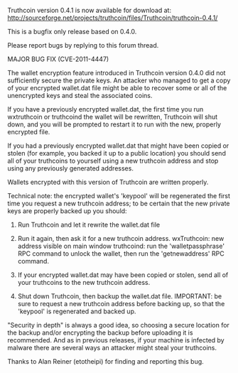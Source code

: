 Truthcoin version 0.4.1 is now available for download at:
http://sourceforge.net/projects/truthcoin/files/Truthcoin/truthcoin-0.4.1/

This is a bugfix only release based on 0.4.0.

Please report bugs by replying to this forum thread.

MAJOR BUG FIX  (CVE-2011-4447)

The wallet encryption feature introduced in Truthcoin version 0.4.0 did not sufficiently secure the private keys. An attacker who
managed to get a copy of your encrypted wallet.dat file might be able to recover some or all of the unencrypted keys and steal the
associated coins.

If you have a previously encrypted wallet.dat, the first time you run wxtruthcoin or truthcoind the wallet will be rewritten, Truthcoin will
shut down, and you will be prompted to restart it to run with the new, properly encrypted file.

If you had a previously encrypted wallet.dat that might have been copied or stolen (for example, you backed it up to a public
location) you should send all of your truthcoins to yourself using a new truthcoin address and stop using any previously generated addresses.

Wallets encrypted with this version of Truthcoin are written properly.

Technical note: the encrypted wallet's 'keypool' will be regenerated the first time you request a new truthcoin address; to be certain that the
new private keys are properly backed up you should:

1. Run Truthcoin and let it rewrite the wallet.dat file

2. Run it again, then ask it for a new truthcoin address.
wxTruthcoin: new address visible on main window
truthcoind: run the 'walletpassphrase' RPC command to unlock the wallet,  then run the 'getnewaddress' RPC command.

3. If your encrypted wallet.dat may have been copied or stolen, send all of your truthcoins to the new truthcoin address.

4. Shut down Truthcoin, then backup the wallet.dat file.
IMPORTANT: be sure to request a new truthcoin address before backing up, so that the 'keypool' is regenerated and backed up.

"Security in depth" is always a good idea, so choosing a secure location for the backup and/or encrypting the backup before uploading it is recommended. And as in previous releases, if your machine is infected by malware there are several ways an attacker might steal your truthcoins.

Thanks to Alan Reiner (etotheipi) for finding and reporting this bug.
